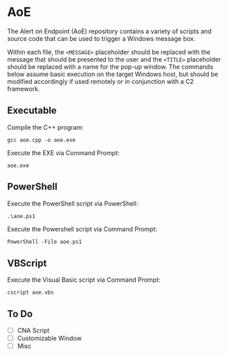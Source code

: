 # AoE
The Alert on Endpoint (AoE) repository contains a variety of scripts and source code that can be used to trigger a Windows message box.

Within each file, the `<MESSAGE>` placeholder should be replaced with the message that should be presented to the user and the `<TITLE>` placeholder should be replaced with a name for the pop-up window. The commands below assume basic execution on the target Windows host, but should be modified accordingly if used remotely or in conjunction with a C2 framework.

## Executable
Compile the C++ program:
```command
gcc aoe.cpp -o aoe.exe
```
Execute the EXE via Command Prompt:
```command
aoe.exe
```

## PowerShell
Execute the PowerShell script via PowerShell:
```ps
.\aoe.ps1
```
Execute the Powershell script via Command Prompt:
```command
PowerShell -File aoe.ps1
```

## VBScript
Execute the Visual Basic script via Command Prompt:
```command
cscript aoe.vbs
```

## To Do
- [ ] CNA Script
- [ ] Customizable Window
- [ ] Misc
